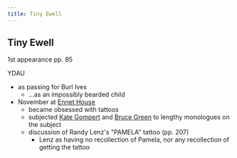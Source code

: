 ```yaml
---
title: Tiny Ewell
---
```


Tiny Ewell
----------

1st appearance pp. 85

YDAU

* as passing for Burl Ives
  * ...as an impossibly bearded child
* November at [Ennet House](/places/Ennet_House)
  * became obsessed with tattoos
  * subjected [Kate Gompert](/characters/Kate_Gompert) and [Bruce Green](/characters/Bruce_Green)
    to lengthy monologues on the subject
  * discussion of Randy Lenz's "PAMELA" tattoo (pp. 207)
    * Lenz as having no recollection of Pamela, nor any recollection of getting
      the tattoo